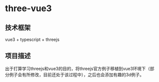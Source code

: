 # three-vue3

## 技术框架

vue3 + typescript + threejs

## 项目描述

出于打算学习threejs和vue3的目的，将threejs官方例子移植到vue3环境下（部分例子会有所修改，目前还处于该过程中），之后也会添加有趣的3d例子。
